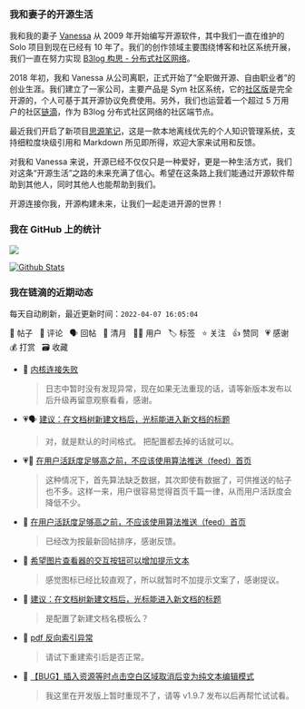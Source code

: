 ### 我和妻子的开源生活

我和我的妻子 [Vanessa](https://github.com/Vanessa219) 从 2009 年开始编写开源软件，其中我们一直在维护的 Solo 项目到现在已经有 10 年了。我们的创作领域主要围绕博客和社区系统开展，我们一直在努力实现 [B3log 构思 - 分布式社区网络](https://ld246.com/article/1546941897596)。

2018 年初，我和 Vanessa 从公司离职，正式开始了“全职做开源、自由职业者”的创业生涯。我们建立了一家公司，主要产品是 Sym 社区系统，它的[社区版](https://github.com/88250/symphony)是完全开源的，个人可基于其开源协议免费使用。另外，我们也运营着一个超过 5 万用户的社区[链滴](https://ld246.com)，作为 B3log 分布式社区网络的社区端节点。

最近我们开启了新项目[思源笔记](https://github.com/siyuan-note/siyuan)，这是一款本地离线优先的个人知识管理系统，支持细粒度块级引用和 Markdown 所见即所得，欢迎大家来试用和反馈。

对我和 Vanessa 来说，开源已经不仅仅只是一种爱好，更是一种生活方式，我们对这条“开源生活”之路的未来充满了信心。希望在这条路上我们能通过开源软件帮助到其他人，同时其他人也能帮助到我们。

开源连接你我，开源构建未来，让我们一起走进开源的世界！

### 我在 GitHub 上的统计

<a title="Hits" target="_blank" href="https://github.com/88250/88250"><img src="https://hits.b3log.org/88250/88250.svg"></a>

[![Github Stats](https://github-readme-stats.vercel.app/api?username=88250&theme=tokyonight&show_icons=true)](https://github.com/88250)

<!--events start -->

### 我在链滴的近期动态

每天自动刷新，最近更新时间：`2022-04-07 16:05:04`

📝 帖子 &nbsp; 💬 评论 &nbsp; 🗣 回帖 &nbsp; 🌙 清月 &nbsp; 👨‍💻 用户 &nbsp; 🏷️ 标签 &nbsp; ⭐️ 关注 &nbsp; 👍 赞同 &nbsp; 💗 感谢 &nbsp; 💰 打赏 &nbsp; 🗃 收藏

* 💬 [内核连接失败](https://ld246.com/article/1649251564195/comment/1649315186609#comments)

  > 日志中暂时没有发现异常，现在如果无法重现的话，请等新版本发布以后升级再留意观察看看，感谢。
* 💗🗣 [建议：在文档树新建文档后，光标能进入新文档的标题](https://ld246.com/article/1649301009888/comment/1649301297656#comments)

  > 对，就是默认的时间格式。 把配置都去掉的话就可以。
* 💗📝 [在用户活跃度足够高之前，不应该使用算法推送（feed）首页](https://ld246.com/article/1639048621022)

  > 这种情况下，首先算法缺乏数据，其次即使有数据了，可供推送的帖子也不多。这样一来，用户很容易觉得首页千篇一律，从而用户活跃度会降低不少。
* 💬 [在用户活跃度足够高之前，不应该使用算法推送（feed）首页](https://ld246.com/article/1639048621022/comment/1649302147765#comments)

  > 已经改为按最新回帖排序，感谢反馈。
* 💬 [希望图片查看器的交互按钮可以增加提示文本](https://ld246.com/article/1649300125782/comment/1649301590480#comments)

  > 感觉图标已经比较直观了，所以就暂时不加提示文案了，感谢提议。
* 💬 [建议：在文档树新建文档后，光标能进入新文档的标题](https://ld246.com/article/1649301009888/comment/1649301297656#comments)

  > 是配置了新建文档名模板么？
* 💬 [pdf 反向索引异常](https://ld246.com/article/1649300611290/comment/1649301106097#comments)

  > 请试下重建索引后是否正常。
* 💬 [【BUG】插入资源等时点击空白区域取消后变为纯文本编辑模式](https://ld246.com/article/1649251218696/comment/1649298604954#comments)

  > 我这里在开发版上暂时重现不了，请等 v1.9.7 发布以后再帮忙试试看。


<!--events end -->
